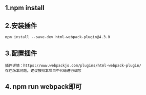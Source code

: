 <!--
 * @Date: 2021-05-25 21:44:24
 * @LastEditors: LaBiXiaoChen
 * @LastEditTime: 2021-05-25 21:45:21
 * @FilePath: \webpack插件HtmlWebpackPlugin\README.md
-->
## 1.npm install

## 2.安装插件
```
npm install --save-dev html-webpack-plugin@4.3.0
```

## 3.配置插件
```
插件详情：https://www.webpackjs.com/plugins/html-webpack-plugin/
存在版本问题，建议按照本项目中代码进行编写
```

## 4. npm run webpack即可
